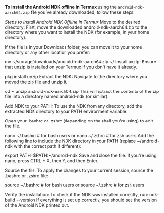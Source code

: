 **To install the Android NDK offline in Termux**
using the `android-ndk-aarch64.zip` file you’ve already downloaded, follow these steps:

*Steps to Install Android NDK Offline in Termux*
Move to the desired directory: First, move the downloaded android-ndk-aarch64.zip to the directory where you want to install the NDK (for example, in your home directory).

If the file is in your Downloads folder, you can move it to your home directory or any other location you prefer:

mv ~/storage/downloads/android-ndk-aarch64.zip ~/
Install unzip: Ensure that unzip is installed on your Termux if you don't have it already.

pkg install unzip
Extract the NDK: Navigate to the directory where you moved the zip file and unzip it.

cd ~
unzip android-ndk-aarch64.zip
This will extract the contents of the zip file into a directory named android-ndk (or similar).

Add NDK to your PATH: To use the NDK from any directory, add the extracted NDK directory to your PATH environment variable.

Open your .bashrc or .zshrc (depending on the shell you're using) to edit the file.

nano ~/.bashrc  # for bash users
or
nano ~/.zshrc  # for zsh users
Add the following line to include the NDK directory in your PATH (replace ~/android-ndk with the correct path if different):

export PATH=$PATH:~/android-ndk
Save and close the file. If you're using nano, press CTRL + X, then Y, and then Enter.

Source the file: To apply the changes to your current session, source the .bashrc or .zshrc file:

source ~/.bashrc  # for bash users
or
source ~/.zshrc  # for zsh users

Verify the installation: To check if the NDK was installed correctly, run:
ndk-build --version
If everything is set up correctly, you should see the version of the Android NDK printed out.
